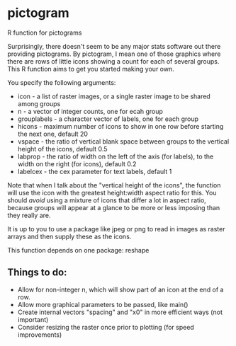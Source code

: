 pictogram
=========

R function for pictograms

Surprisingly, there doesn't seem to be any major stats software out there providing pictograms. By pictogram, I mean one of those graphics where there are rows of little icons showing a count for each of several groups. This R function aims to get you started making your own.

You specify the following arguments:
*   icon - a list of raster images, or a single raster image to be shared among groups
*   n - a vector of integer counts, one for ecah group
*   grouplabels - a character vector of labels, one for each group
*   hicons - maximum number of icons to show in one row before starting the next one, default 20
*   vspace - the ratio of vertical blank space between groups to the vertical height of the icons, default 0.5
*   labprop - the ratio of width on the left of the axis (for labels), to the width on the right (for icons), default 0.2
*   labelcex - the cex parameter for text labels, default 1

Note that when I talk about the "vertical height of the icons", the function will use the icon with the greatest height:width aspect ratio for this. You should *avoid* using a mixture of icons that differ a lot in aspect ratio, because groups will appear at a glance to be more or less imposing than they really are.

It is up to you to use a package like jpeg or png to read in images as raster arrays and then supply these as the icons.

This function depends on one package: reshape

Things to do:
-------------

*   Allow for non-integer n, which will show part of an icon at the end of a row.
*   Allow more graphical parameters to be passed, like main()
*   Create internal vectors "spacing" and "x0" in more efficient ways (not important)
*   Consider resizing the raster once prior to plotting (for speed improvements)
